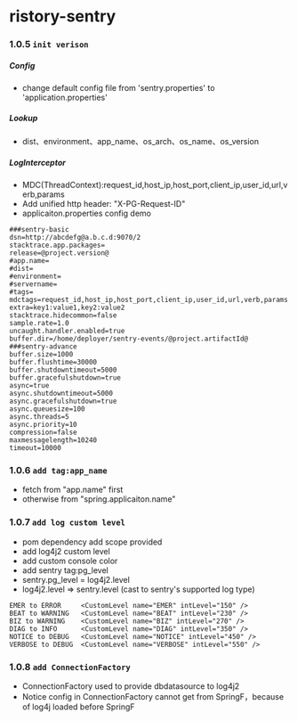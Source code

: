 # ristory-sentry

### 1.0.5 `init verison`
##### Config
* change default config file from 'sentry.properties' to 'application.properties'

##### Lookup
* dist、environment、app_name、os_arch、os_name、os_version

##### LogInterceptor
* MDC(ThreadContext):request_id,host_ip,host_port,client_ip,user_id,url,verb,params
* Add unified http header: "X-PG-Request-ID"
* applicaiton.properties config demo


```
###sentry-basic
dsn=http://abcdefg@a.b.c.d:9070/2
stacktrace.app.packages=
release=@project.version@
#app.name=
#dist=
#environment=
#servername=
#tags=
mdctags=request_id,host_ip,host_port,client_ip,user_id,url,verb,params
extra=key1:value1,key2:value2
stacktrace.hidecommon=false
sample.rate=1.0
uncaught.handler.enabled=true
buffer.dir=/home/deployer/sentry-events/@project.artifactId@
###sentry-advance
buffer.size=1000
buffer.flushtime=30000
buffer.shutdowntimeout=5000
buffer.gracefulshutdown=true
async=true
async.shutdowntimeout=5000
async.gracefulshutdown=true
async.queuesize=100
async.threads=5
async.priority=10
compression=false
maxmessagelength=10240
timeout=10000
```

### 1.0.6 `add tag:app_name`

* fetch from "app.name" first
* otherwise from  "spring.applicaiton.name"

### 1.0.7 `add log custom level`

* pom dependency add scope provided
* add log4j2 custom level
* add custom console color
* add sentry tag:pg_level 
* sentry.pg_level = log4j2.level
* log4j2.level => sentry.level (cast to sentry's supported log type)

```
EMER to ERROR     <CustomLevel name="EMER" intLevel="150" />     
BEAT to WARNING   <CustomLevel name="BEAT" intLevel="230" />     
BIZ to WARNING    <CustomLevel name="BIZ" intLevel="270" />     
DIAG to INFO      <CustomLevel name="DIAG" intLevel="350" />     
NOTICE to DEBUG   <CustomLevel name="NOTICE" intLevel="450" />     
VERBOSE to DEBUG  <CustomLevel name="VERBOSE" intLevel="550" />     
```

### 1.0.8 `add ConnectionFactory`

* ConnectionFactory used to provide dbdatasource to log4j2
* Notice config in ConnectionFactory cannot get from SpringF，because of log4j loaded before SpringF

